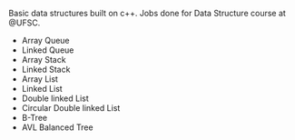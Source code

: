 Basic data structures built on c++. 
Jobs done for Data Structure course at @UFSC.

- Array Queue
- Linked Queue
- Array Stack
- Linked Stack
- Array List
- Linked List
- Double linked List
- Circular Double linked List
- B-Tree
- AVL Balanced Tree

